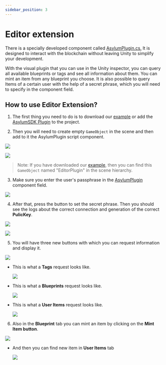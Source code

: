 ```yaml
---
sidebar_position: 3
---
```


# Editor extension

There is a specially developed component called [AsylumPlugin.cs.](https://gitlab.com/asylum-space/asylum-unity-sdk/-/tree/main/AsylumSDK/AsylumPlugin.cs)
It is designed to interact with the blockchain without leaving Unity to simplify your development.

With the visual plugin that you can use in the Unity inspector, you can query all available blueprints or tags and see all information about them.
You can mint an item from any blueprint you choose.
It is also possible to query Items of a certain user with the help of a secret phrase, which you will need to specify in the component field.

## How to use Editor Extension?

1. The first thing you need to do is to download our [example](https://gitlab.com/asylum-space/asylum-unity-sdk-example) or add the [AsylumSDK Plugin](../plugin-how-to) to the project.

2. Then you will need to create empty `GameObject` in the scene and then add to it the AsylumPlugin script component.

![](img/EditorPlugin_CreateObj.png)

![](img/EditorPlugin_SetComponent.png)

> Note: If you have downloaded our [example](https://gitlab.com/asylum-space/asylum-unity-sdk-example), then you can find this `GameObject` named "EditorPlugin" in the scene hierarchy.

3. Make sure you enter the user's passphrase in the [AsylumPlugin](https://gitlab.com/asylum-space/asylum-unity-sdk/-/tree/main/AsylumSDK/AsylumPlugin.cs) component field.

![](img/EditorPlugin_SetPhrase.png)

4. After that, press the button to set the secret phrase. Then you should see the logs about the correct connection and generation of the correct **PulicKey**.

![](img/EditorPlugin_ClickButtonSet.png)

![](img/EditorPlugin_ConnectLogs.png)

5. You will have three new buttons with which you can request information and display it.

![](img/EditorPlugin_AllButtons.png)

- This is what a **Tags** request looks like.

    ![](img/EditorPlugin_TagButton.png)
- This is what a **Blueprints** request looks like.

    ![](img/EditorPlugin_BlueprintButton.png)

- This is what a **User Items** request looks like.

    ![](img/EditorPlugin_ItemButton.png)

6. Also in the **Blueprint** tab you can mint an item by clicking on the **Mint Item button**.

![](img/EditorPlugin_MintItem.png)

- And then you can find new item in **User Items** tab
    
    ![](img/EditorPlugin_ItemIsMinted.png)


